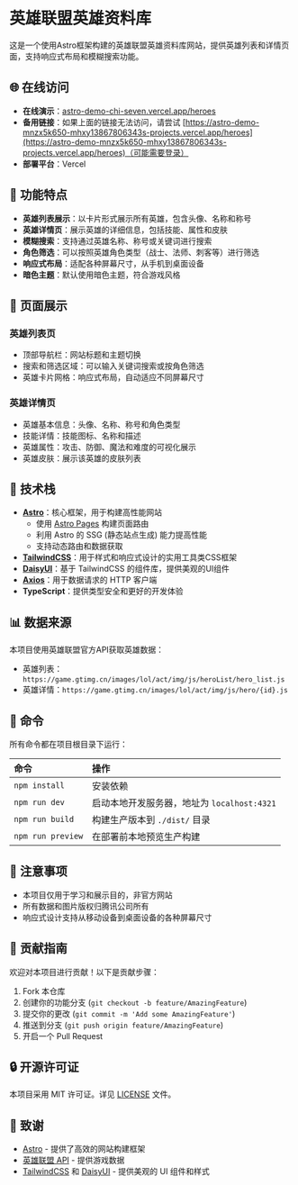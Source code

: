 # 英雄联盟英雄资料库

这是一个使用Astro框架构建的英雄联盟英雄资料库网站，提供英雄列表和详情页面，支持响应式布局和模糊搜索功能。

## 🌐 在线访问

- **在线演示**：[astro-demo-chi-seven.vercel.app/heroes](http://astro-demo-chi-seven.vercel.app/heroes)
- **备用链接**：如果上面的链接无法访问，请尝试 [https://astro-demo-mnzx5k650-mhxy13867806343s-projects.vercel.app/heroes](https://astro-demo-mnzx5k650-mhxy13867806343s-projects.vercel.app/heroes)（可能需要登录）
- **部署平台**：Vercel

## 🚀 功能特点

- **英雄列表展示**：以卡片形式展示所有英雄，包含头像、名称和称号
- **英雄详情页**：展示英雄的详细信息，包括技能、属性和皮肤
- **模糊搜索**：支持通过英雄名称、称号或关键词进行搜索
- **角色筛选**：可以按照英雄角色类型（战士、法师、刺客等）进行筛选
- **响应式布局**：适配各种屏幕尺寸，从手机到桌面设备
- **暗色主题**：默认使用暗色主题，符合游戏风格

## 📱 页面展示

### 英雄列表页

- 顶部导航栏：网站标题和主题切换
- 搜索和筛选区域：可以输入关键词搜索或按角色筛选
- 英雄卡片网格：响应式布局，自动适应不同屏幕尺寸

### 英雄详情页

- 英雄基本信息：头像、名称、称号和角色类型
- 技能详情：技能图标、名称和描述
- 英雄属性：攻击、防御、魔法和难度的可视化展示
- 英雄皮肤：展示该英雄的皮肤列表

## 🔧 技术栈

- **[Astro](https://astro.build/)**：核心框架，用于构建高性能网站
  - 使用 [Astro Pages](https://docs.astro.build/zh-cn/basics/astro-pages/) 构建页面路由
  - 利用 Astro 的 SSG (静态站点生成) 能力提高性能
  - 支持动态路由和数据获取
- **[TailwindCSS](https://tailwindcss.com/)**：用于样式和响应式设计的实用工具类CSS框架
- **[DaisyUI](https://daisyui.com/)**：基于 TailwindCSS 的组件库，提供美观的UI组件
- **[Axios](https://axios-http.com/)**：用于数据请求的 HTTP 客户端
- **TypeScript**：提供类型安全和更好的开发体验

## 📊 数据来源

本项目使用英雄联盟官方API获取英雄数据：

- 英雄列表：`https://game.gtimg.cn/images/lol/act/img/js/heroList/hero_list.js`
- 英雄详情：`https://game.gtimg.cn/images/lol/act/img/js/hero/{id}.js`

## 🧞 命令

所有命令都在项目根目录下运行：

| 命令                     | 操作                                |
| :------------------------ | :---------------------------------- |
| `npm install`             | 安装依赖                           |
| `npm run dev`             | 启动本地开发服务器，地址为 `localhost:4321` |
| `npm run build`           | 构建生产版本到 `./dist/` 目录      |
| `npm run preview`         | 在部署前本地预览生产构建           |

## 📝 注意事项

- 本项目仅用于学习和展示目的，非官方网站
- 所有数据和图片版权归腾讯公司所有
- 响应式设计支持从移动设备到桌面设备的各种屏幕尺寸

## 👤 贡献指南

欢迎对本项目进行贡献！以下是贡献步骤：

1. Fork 本仓库
2. 创建你的功能分支 (`git checkout -b feature/AmazingFeature`)
3. 提交你的更改 (`git commit -m 'Add some AmazingFeature'`)
4. 推送到分支 (`git push origin feature/AmazingFeature`)
5. 开启一个 Pull Request

## 🔒 开源许可证

本项目采用 MIT 许可证。详见 [LICENSE](LICENSE) 文件。

## 👏 致谢

- [Astro](https://astro.build/) - 提供了高效的网站构建框架
- [英雄联盟 API](https://developer.riotgames.com/) - 提供游戏数据
- [TailwindCSS](https://tailwindcss.com/) 和 [DaisyUI](https://daisyui.com/) - 提供美观的 UI 组件和样式
